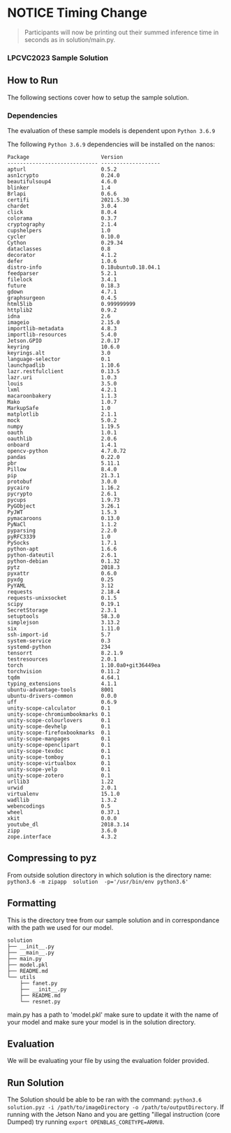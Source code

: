 # NOTICE Timing Change
> Participants will now be printing out their summed inference time in seconds as in solution/main.py.
### LPCVC2023 Sample Solution

## How to Run

The following sections cover how to setup the sample solution.

### Dependencies

The evaluation of these sample models is dependent upon `Python 3.6.9`

The following `Python 3.6.9` dependencies will be installed on the nanos:
```
Package                       Version
----------------------------- -------------------
apturl                        0.5.2
asn1crypto                    0.24.0
beautifulsoup4                4.6.0
blinker                       1.4
Brlapi                        0.6.6
certifi                       2021.5.30
chardet                       3.0.4
click                         8.0.4
colorama                      0.3.7
cryptography                  2.1.4
cupshelpers                   1.0
cycler                        0.10.0
Cython                        0.29.34
dataclasses                   0.8
decorator                     4.1.2
defer                         1.0.6
distro-info                   0.18ubuntu0.18.04.1
feedparser                    5.2.1
filelock                      3.4.1
future                        0.18.3
gdown                         4.7.1
graphsurgeon                  0.4.5
html5lib                      0.999999999
httplib2                      0.9.2
idna                          2.6
imageio                       2.15.0
importlib-metadata            4.8.3
importlib-resources           5.4.0
Jetson.GPIO                   2.0.17
keyring                       10.6.0
keyrings.alt                  3.0
language-selector             0.1
launchpadlib                  1.10.6
lazr.restfulclient            0.13.5
lazr.uri                      1.0.3
louis                         3.5.0
lxml                          4.2.1
macaroonbakery                1.1.3
Mako                          1.0.7
MarkupSafe                    1.0
matplotlib                    2.1.1
mock                          5.0.2
numpy                         1.19.5
oauth                         1.0.1
oauthlib                      2.0.6
onboard                       1.4.1
opencv-python                 4.7.0.72
pandas                        0.22.0
pbr                           5.11.1
Pillow                        8.4.0
pip                           21.3.1
protobuf                      3.0.0
pycairo                       1.16.2
pycrypto                      2.6.1
pycups                        1.9.73
PyGObject                     3.26.1
PyJWT                         1.5.3
pymacaroons                   0.13.0
PyNaCl                        1.1.2
pyparsing                     2.2.0
pyRFC3339                     1.0
PySocks                       1.7.1
python-apt                    1.6.6
python-dateutil               2.6.1
python-debian                 0.1.32
pytz                          2018.3
pyxattr                       0.6.0
pyxdg                         0.25
PyYAML                        3.12
requests                      2.18.4
requests-unixsocket           0.1.5
scipy                         0.19.1
SecretStorage                 2.3.1
setuptools                    58.3.0
simplejson                    3.13.2
six                           1.11.0
ssh-import-id                 5.7
system-service                0.3
systemd-python                234
tensorrt                      8.2.1.9
testresources                 2.0.1
torch                         1.10.0a0+git36449ea
torchvision                   0.11.2
tqdm                          4.64.1
typing_extensions             4.1.1
ubuntu-advantage-tools        8001
ubuntu-drivers-common         0.0.0
uff                           0.6.9
unity-scope-calculator        0.1
unity-scope-chromiumbookmarks 0.1
unity-scope-colourlovers      0.1
unity-scope-devhelp           0.1
unity-scope-firefoxbookmarks  0.1
unity-scope-manpages          0.1
unity-scope-openclipart       0.1
unity-scope-texdoc            0.1
unity-scope-tomboy            0.1
unity-scope-virtualbox        0.1
unity-scope-yelp              0.1
unity-scope-zotero            0.1
urllib3                       1.22
urwid                         2.0.1
virtualenv                    15.1.0
wadllib                       1.3.2
webencodings                  0.5
wheel                         0.37.1
xkit                          0.0.0
youtube_dl                    2018.3.14
zipp                          3.6.0
zope.interface                4.3.2
```
## Compressing to pyz
From outside solution directory in which solution is the directory name: `python3.6 -m zipapp  solution  -p='/usr/bin/env python3.6'`

## Formatting

This is the directory tree from our sample solution and in correspondance with the path we used for our model.
```
solution
├── __init__.py
├── __main__.py
├── main.py
├── model.pkl
├── README.md
└── utils
    ├── fanet.py
    ├── __init__.py
    ├── README.md
    └── resnet.py
```
main.py has a path to 'model.pkl' make sure to update it with the name of your model and make sure your model is in the solution directory.

## Evaluation
We will be evaluating your file by using the evaluation folder provided.

## Run Solution
The Solution should be able to be ran with the command: `python3.6 solution.pyz -i /path/to/imageDirectory -o /path/to/outputDirectory`.
If running with the Jetson Nano and you are getting "illegal instruction (core Dumped) try running `export OPENBLAS_CORETYPE=ARMV8`.
